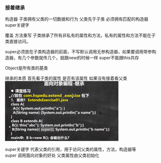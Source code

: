 ### 接着继承
构造器 子类拥有父类的一切数据和行为
父类先于子类 必须拥有匹配的构造器
super关键字

覆盖 方法重写
子类继承了所有非私有的属性和方法，私有的属性和方法不能在子类直接访问。

super必须放在子类构造器的前面，不写默认调用无参构造器，如果要调用带参构造器，有几个参数就传几个，就跟new的时候一样
super不能跟this共存

Object是所有类的基类

继承的本质 首先看子类的属性 是否有该属性 如果没有接着看父类
![img.png](img.png)

super关键字 代表父类的引用，用于访问父类的属性，方法，构造器等  
super 调用面向对象的好处 父类属性由父类初始化